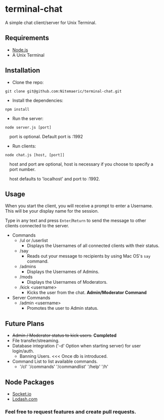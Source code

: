# terminal-chat

A simple chat client/server for Unix Terminal.

## Requirements

- [Node.js](http://nodejs.org)
- A Unix Terminal

## Installation

- Clone the repo:

```
git clone git@github.com:Nitemaeric/terminal-chat.git
```

- Install the dependencies:

```
npm install
```

- Run the server:

```
node server.js [port]
```
<p style="margin-left: 1em">port is optional. Default port is :1992</p>

- Run clients:

```
node chat.js [host, [port]]
```
<p style="margin-left: 1em">host and port are optional, host is necessary if you choose to specify a port number.</p>
<p style="margin-left: 1em">host defaults to 'localhost' and port to :1992.</p>

## Usage

When you start the client, you will receive a prompt to enter a Username. This will be your display name for the session.

Type in any text and press `Enter`/`Return` to send the message to other clients connected to the server.

- Commands
	- /ul or /userlist
		- Displays the Usernames of all connected clients with their status.
	- /say
		- Reads out your message to recipients by using Mac OS's `say` command.
	- /admins
		- Displays the Usernames of Admins.
	- /mods
		- Displays the Usernames of Moderators.
	- /kick \<username\>
		- Kicks the user from the chat. __Admin/Moderator Command__
- Server Commands
	- /admin \<username\>
		- Promotes the user to Admin status.
		
## Future Plans

- <s>Admin / Moderator status to kick users.</s> __Completed__
- File transfer/streaming.
- Database integration ('-d' Option when starting server) for user login/auth.
	- Banning Users. <<< Once db is introduced.
- Command List to list available commands.
	- '/cl' '/commands' '/commandlist' '/help' '/h'

## Node Packages

- [Socket.io](http://socket.io/)
- [Lodash.com](http://lodash.com/)

### Feel free to request features and create pull requests.